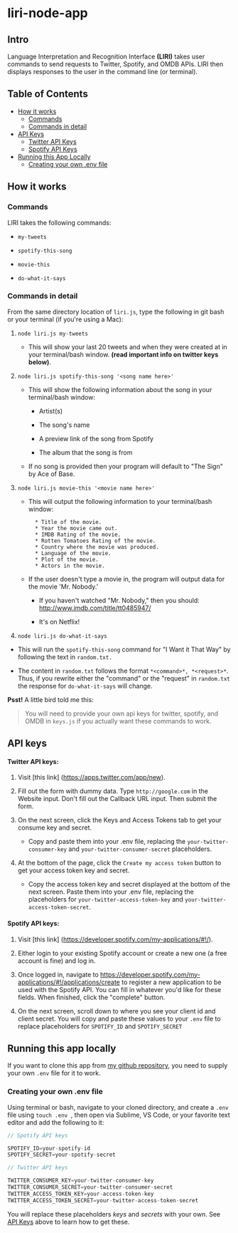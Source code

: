 # liri-node-app

## Intro

Language Interpretation and Recognition Interface **(LIRI)** takes user commands to send requests to Twitter, Spotify, and OMDB APIs. LIRI then displays responses to the user in the command line (or terminal).

## Table of Contents

* [How it works](#how-it-works)
  * [Commands](#commands)
  * [Commands in detail](#commands-in-detail)
* [API Keys](#api-keys)
  * [Twitter API Keys](twitter-api-keys)
  * [Spotify API Keys](spotify-api-keys)
* [Running this App Locally](#running-this-app-locally)
  * [Creating your own .env file](#creating-your-own-.env-file)

## How it works

### Commands

LIRI takes the following commands:

* `my-tweets`

* `spotify-this-song`

* `movie-this`

* `do-what-it-says`

### Commands in detail

From the same directory location of `liri.js`, type the following in git bash or your terminal (if you're using a Mac):

1. `node liri.js my-tweets`

   * This will show your last 20 tweets and when they were created at in your terminal/bash window. **(read important info on twitter keys below)**.

2. `node liri.js spotify-this-song '<song name here>'`

   * This will show the following information about the song in your terminal/bash window:
     
     * Artist(s)
     
     * The song's name
     
     * A preview link of the song from Spotify
     
     * The album that the song is from

   * If no song is provided then your program will default to "The Sign" by Ace of Base.

3. `node liri.js movie-this '<movie name here>'`

   * This will output the following information to your terminal/bash window:

     ```
       * Title of the movie.
       * Year the movie came out.
       * IMDB Rating of the movie.
       * Rotten Tomatoes Rating of the movie.
       * Country where the movie was produced.
       * Language of the movie.
       * Plot of the movie.
       * Actors in the movie.
     ```

   * If the user doesn't type a movie in, the program will output data for the movie 'Mr. Nobody.'
     
     * If you haven't watched "Mr. Nobody," then you should: <http://www.imdb.com/title/tt0485947/>
     
     * It's on Netflix!

4. `node liri.js do-what-it-says`

  * This will run the `spotify-this-song` command for "I Want it That Way" by following the text in `random.txt.`
  
  * The content in `random.txt` follows the format `*<command>*, *<request>*`. Thus, if you rewrite either the "command" or the "request" in `random.txt` the response for `do-what-it-says` will change.  

**Psst!** A little bird told me this:
> You will need to provide your own api keys for twitter, spotify, and OMDB in `keys.js` if you actually want these commands to work.

## API keys

#### Twitter API keys:

1. Visit [this link] (https://apps.twitter.com/app/new).
   
2. Fill out the form with dummy data. Type `http://google.com` in the Website input. Don't fill out the Callback URL input. Then submit the form.
   
3. On the next screen, click the Keys and Access Tokens tab to get your consume key and secret.   
    
    * Copy and paste them into your .env file, replacing the `your-twitter-consumer-key` and `your-twitter-consumer-secret` placeholders.
   
4. At the bottom of the page, click the `Create my access token` button to get your access token key and secret. 
     
    * Copy the access token key and secret displayed at the bottom of the next screen. Paste them into your .env file, replacing the placeholders for `your-twitter-access-token-key` and `your-twitter-access-token-secret`.

#### Spotify API keys:

1. Visit [this link] (https://developer.spotify.com/my-applications/#!/).
   
2. Either login to your existing Spotify account or create a new one (a free account is fine) and log in.

3. Once logged in, navigate to <https://developer.spotify.com/my-applications/#!/applications/create> to register a new application to be used with the Spotify API. You can fill in whatever you'd like for these fields. When finished, click the "complete" button.

4. On the next screen, scroll down to where you see your client id and client secret. You will copy and paste these values to your `.env` file to replace placeholders for `SPOTIFY_ID` and `SPOTIFY_SECRET`

## Running this app locally

If you want to clone this app from [my github repository](https://github.com/a-vargasmarte/liri-node-app), you need to supply your own `.env` file for it to work.

### Creating your own .env file

Using terminal or bash, navigate to your cloned directory, and create a `.env` file using ```touch .env ```, then open via Sublime, VS Code, or your favorite text editor and add the following to it:

```js
// Spotify API keys

SPOTIFY_ID=your-spotify-id
SPOTIFY_SECRET=your-spotify-secret

// Twitter API keys

TWITTER_CONSUMER_KEY=your-twitter-consumer-key
TWITTER_CONSUMER_SECRET=your-twitter-consumer-secret
TWITTER_ACCESS_TOKEN_KEY=your-access-token-key
TWITTER_ACCESS_TOKEN_SECRET=your-twitter-access-token-secret
```
You will replace these placeholders *keys* and *secrets* with your own. See [API Keys](#api-keys) above to learn how to get these.